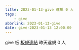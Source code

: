 ```yaml
---
title: 2023-01-13-give 違規 0 人
tags:
    - give
abbrlink: 2023-01-13-give
date: give-2023-01-13 12:00:00
---
```

give 板 [板規連結](https://www.ptt.cc/bbs/give/M.1612495900.A.C32.html)
昨天違規 0 人

